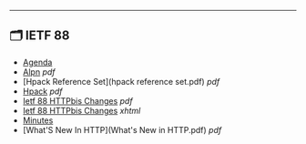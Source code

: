 

---

## 🗂️ IETF 88

- [Agenda](agenda.md) 
- [Alpn](ALPN.pdf) _pdf_
- [Hpack Reference Set](hpack reference set.pdf) _pdf_
- [Hpack](HPACK.pdf) _pdf_
- [Ietf 88 HTTPbis Changes](ietf-88-httpbis-changes.pdf) _pdf_
- [Ietf 88 HTTPbis Changes](ietf-88-httpbis-changes.xhtml) _xhtml_
- [Minutes](minutes.md) 
- [What'S New In HTTP](What's New in HTTP.pdf) _pdf_